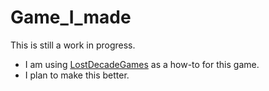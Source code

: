 # Game_I_made
This is still a work in progress.
* I am using [LostDecadeGames](https://github.com/lostdecade/simple_canvas_game) as a how-to for this game.
* I plan to make this better.
